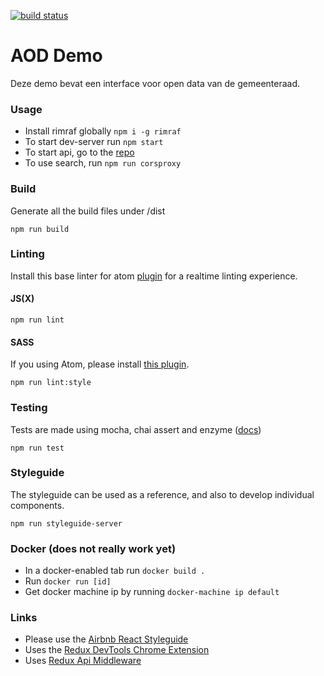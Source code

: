[![build status](https://gitlab.com/arguweb/aod_demo/badges/master/build.svg)](https://gitlab.com/arguweb/aod_demo/commits/master)

# AOD Demo
Deze demo bevat een interface voor open data van de gemeenteraad.

### Usage

* Install rimraf globally `npm i -g rimraf`
* To start dev-server run `npm start`
* To start api, go to the [repo](https://bitbucket.org/arguweb/od_api_generator/)
* To use search, run `npm run corsproxy`

### Build

Generate all the build files under /dist

```
npm run build
```

### Linting
Install this base linter for atom [plugin](https://atom.io/packages/linter) for a realtime linting experience. 

#### JS(X)
```
npm run lint
```

#### SASS
If you using Atom, please install [this plugin](https://atom.io/packages/linter-sass-lint).
```
npm run lint:style
```

### Testing

Tests are made using mocha, chai assert and enzyme ([docs](http://airbnb.io/enzyme/docs/api/index.html))

```
npm run test
```

### Styleguide
The styleguide can be used as a reference, and also to develop individual components.

```
npm run styleguide-server
```

### Docker (does not really work yet)
- In a docker-enabled tab run `docker build .`
- Run `docker run [id]`
- Get docker machine ip by running `docker-machine ip default`

### Links
- Please use the [Airbnb React Styleguide](https://github.com/airbnb/javascript/tree/master/react)
- Uses the [Redux DevTools Chrome Extension](https://chrome.google.com/webstore/detail/redux-devtools/lmhkpmbekcpmknklioeibfkpmmfibljd)
- Uses [Redux Api Middleware](https://github.com/agraboso/redux-api-middleware)
